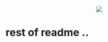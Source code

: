 <h1 align="center">
 <img src="https://tamamlayicisagliksigortasi.com/wp-content/uploads/istanbul-ic-banner.jpg" />
</h1>

# rest of readme ..
